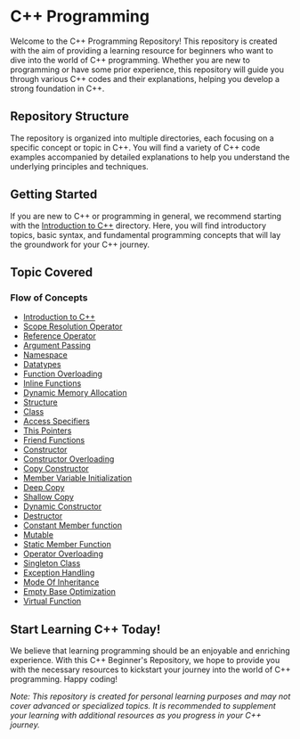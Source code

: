 # C++ Programming

Welcome to the C++ Programming Repository! This repository is created with the aim of providing a learning resource for beginners who want to dive into the world of C++ programming. Whether you are new to programming or have some prior experience, this repository will guide you through various C++ codes and their explanations, helping you develop a strong foundation in C++.

## Repository Structure

The repository is organized into multiple directories, each focusing on a specific concept or topic in C++. You will find a variety of C++ code examples accompanied by detailed explanations to help you understand the underlying principles and techniques.

## Getting Started

If you are new to C++ or programming in general, we recommend starting with the [Introduction to C++](https://github.com/Lavin-tom/cpp_programming/tree/master/Introduction-to-C++) directory. Here, you will find introductory topics, basic syntax, and fundamental programming concepts that will lay the groundwork for your C++ journey.

## Topic Covered
### Flow of Concepts
-   [Introduction to C++](https://github.com/Lavin-tom/cpp_programming/tree/master/Introduction-to-C++)
-   [Scope Resolution Operator](https://github.com/Lavin-tom/cpp_programming/tree/master/Scope_resolution_operator)
-   [Reference Operator](https://github.com/Lavin-tom/cpp_programming/tree/master/Reference_operator)
-   [Argument Passing](https://github.com/Lavin-tom/cpp_programming/tree/master/Argument_passing)
-   [Namespace](https://github.com/Lavin-tom/cpp_programming/tree/master/Namespace)
-   [Datatypes](https://github.com/Lavin-tom/cpp_programming/tree/master/Datatypes)
-   [Function Overloading](https://github.com/Lavin-tom/cpp_programming/tree/master/Function_overloading)
-   [Inline Functions](https://github.com/Lavin-tom/cpp_programming/tree/master/Inline_functions)
-   [Dynamic Memory Allocation](https://github.com/Lavin-tom/cpp_programming/tree/master/Dynamic_memory_allocation)
-   [Structure](https://github.com/Lavin-tom/cpp_programming/tree/master/Structure)
-   [Class](https://github.com/Lavin-tom/cpp_programming/tree/master/Class)
-   [Access Specifiers](https://github.com/Lavin-tom/cpp_programming/tree/master/Access_specifiers)
-   [This Pointers](https://github.com/Lavin-tom/cpp_programming/tree/master/This_Pointer)
-   [Friend Functions](https://github.com/Lavin-tom/cpp_programming/tree/master/Friend_function)
-   [Constructor](https://github.com/Lavin-tom/cpp_programming/tree/master/Constructor)
-   [Constructor Overloading](https://github.com/Lavin-tom/cpp_programming/tree/master/Constructor/constructor_overloading)
-   [Copy Constructor](https://github.com/Lavin-tom/cpp_programming/tree/master/Constructor/copy_constructor)
-   [Member Variable Initialization](https://github.com/Lavin-tom/cpp_programming/tree/master/Member_variable_initialization)
-   [Deep Copy](https://github.com/Lavin-tom/cpp_programming/tree/master/Constructor/copy_constructor)
-   [Shallow Copy](https://github.com/Lavin-tom/cpp_programming/tree/master/Constructor/copy_constructor)
-   [Dynamic Constructor](https://github.com/Lavin-tom/cpp_programming/tree/master/Constructor/dynamic_constructor)
-   [Destructor](https://github.com/Lavin-tom/cpp_programming/tree/master/Destructor)
-   [Constant Member function](https://github.com/Lavin-tom/cpp_programming/tree/master/Constant_member_function)
-   [Mutable](https://github.com/Lavin-tom/cpp_programming/tree/master/Mutable)
-   [Static Member Function](https://github.com/Lavin-tom/cpp_programming/tree/master/Static_Member_function)
-   [Operator Overloading](https://github.com/Lavin-tom/cpp_programming/tree/master/Opereator_overloading)
-   [Singleton Class](https://github.com/Lavin-tom/cpp_programming/tree/master/Singleton_Class)
-   [Exception Handling](https://github.com/Lavin-tom/cpp_programming/tree/master/Exception_Handling)
-   [Mode Of Inheritance](https://github.com/Lavin-tom/cpp_programming/tree/master/Inheritance/Mode_of_inheritance)
-   [Empty Base Optimization](https://github.com/Lavin-tom/cpp_programming/tree/master/Inheritance/Empty_base_optimization)
-   [Virtual Function](https://github.com/Lavin-tom/cpp_programming/tree/master/Inheritance/Virtual_class)

## Start Learning C++ Today!

We believe that learning programming should be an enjoyable and enriching experience. With this C++ Beginner's Repository, we hope to provide you with the necessary resources to kickstart your journey into the world of C++ programming. Happy coding!

_Note: This repository is created for personal learning purposes and may not cover advanced or specialized topics. It is recommended to supplement your learning with additional resources as you progress in your C++ journey._